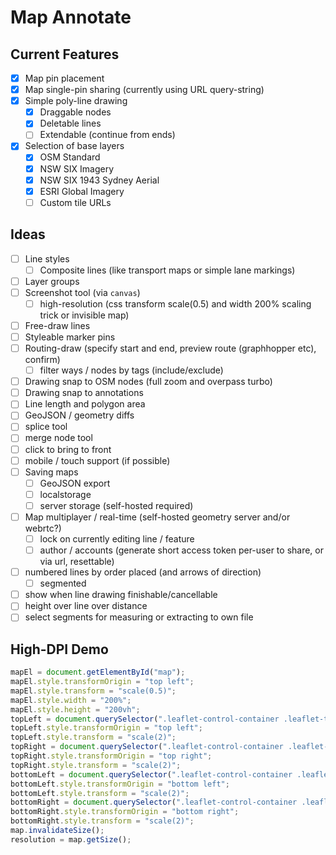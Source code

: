 # Map Annotate

## Current Features

- [x] Map pin placement
- [x] Map single-pin sharing (currently using URL query-string)
- [x] Simple poly-line drawing
  - [x] Draggable nodes
  - [x] Deletable lines
  - [ ] Extendable (continue from ends)
- [x] Selection of base layers
  - [x] OSM Standard
  - [x] NSW SIX Imagery
  - [x] NSW SIX 1943 Sydney Aerial
  - [x] ESRI Global Imagery
  - [ ] Custom tile URLs

## Ideas

- [ ] Line styles
  - [ ] Composite lines (like transport maps or simple lane markings)
- [ ] Layer groups
- [ ] Screenshot tool (via `canvas`)
  - [ ] high-resolution (css transform scale(0.5) and width 200% scaling trick or invisible map)
- [ ] Free-draw lines
- [ ] Styleable marker pins
- [ ] Routing-draw (specify start and end, preview route (graphhopper etc), confirm)
  - [ ] filter ways / nodes by tags (include/exclude)
- [ ] Drawing snap to OSM nodes (full zoom and overpass turbo)
- [ ] Drawing snap to annotations
- [ ] Line length and polygon area
- [ ] GeoJSON / geometry diffs
- [ ] splice tool
- [ ] merge node tool
- [ ] click to bring to front
- [ ] mobile / touch support (if possible)
- [ ] Saving maps
  - [ ] GeoJSON export
  - [ ] localstorage
  - [ ] server storage (self-hosted required)
- [ ] Map multiplayer / real-time (self-hosted geometry server and/or webrtc?)
  - [ ] lock on currently editing line / feature
  - [ ] author / accounts (generate short access token per-user to share, or via url, resettable)
- [ ] numbered lines by order placed (and arrows of direction)
  - [ ] segmented
- [ ] show when line drawing finishable/cancellable
- [ ] height over line over distance
- [ ] select segments for measuring or extracting to own file

## High-DPI Demo

```js
mapEl = document.getElementById("map");
mapEl.style.transformOrigin = "top left";
mapEl.style.transform = "scale(0.5)";
mapEl.style.width = "200%";
mapEl.style.height = "200vh";
topLeft = document.querySelector(".leaflet-control-container .leaflet-top.leaflet-left");
topLeft.style.transformOrigin = "top left";
topLeft.style.transform = "scale(2)";
topRight = document.querySelector(".leaflet-control-container .leaflet-top.leaflet-right");
topRight.style.transformOrigin = "top right";
topRight.style.transform = "scale(2)";
bottomLeft = document.querySelector(".leaflet-control-container .leaflet-bottom.leaflet-left");
bottomLeft.style.transformOrigin = "bottom left";
bottomLeft.style.transform = "scale(2)";
bottomRight = document.querySelector(".leaflet-control-container .leaflet-bottom.leaflet-right");
bottomRight.style.transformOrigin = "bottom right";
bottomRight.style.transform = "scale(2)";
map.invalidateSize();
resolution = map.getSize();
```
